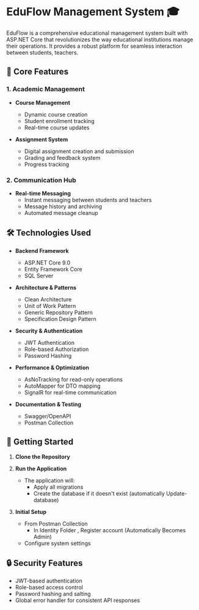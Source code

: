 # EduFlow Management System 🎓

EduFlow is a comprehensive educational management system built with ASP.NET Core that revolutionizes the way educational institutions manage their operations. It provides a robust platform for seamless interaction between students, teachers.

## 🌟 Core Features

### 1. Academic Management
- **Course Management**
  - Dynamic course creation
  - Student enrollment tracking
  - Real-time course updates

- **Assignment System**
  - Digital assignment creation and submission
  - Grading and feedback system
  - Progress tracking

### 2. Communication Hub
- **Real-time Messaging**
  - Instant messaging between students and teachers
  - Message history and archiving
  - Automated message cleanup

## 🛠️ Technologies Used

- **Backend Framework**
  - ASP.NET Core 9.0
  - Entity Framework Core
  - SQL Server

- **Architecture & Patterns**
  - Clean Architecture
  - Unit of Work Pattern
  - Generic Repository Pattern
  - Specification Design Pattern

- **Security & Authentication**
  - JWT Authentication
  - Role-based Authorization
  - Password Hashing

- **Performance & Optimization**
  - AsNoTracking for read-only operations
  - AutoMapper for DTO mapping
  - SignalR for real-time communication

- **Documentation & Testing**
  - Swagger/OpenAPI
  - Postman Collection

## 🚀 Getting Started

1. **Clone the Repository**

2. **Run the Application**
   - The application will:
      - Apply all migrations
      - Create the database if it doesn't exist (automatically Update-database)
  
3. **Initial Setup**
   - From Postman Collection
      - In Identity Folder , Register account (Automatically Becomes Admin)
   - Configure system settings

## 🔒 Security Features

- JWT-based authentication
- Role-based access control
- Password hashing and salting
- Global error handler for consistent API responses
